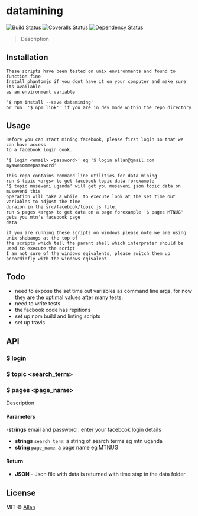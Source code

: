 # datamining
[![Build Status][travis-image]][travis-url]
[![Coveralls Status][coveralls-image]][coveralls-url]
[![Dependency Status][depstat-image]][depstat-url]

> Description

## Installation

```
These scripts have been tested on unix environments and found to function fine
Install phantomjs if you dont have it on your computer and make sure its available
as an environment variable 

'$ npm install --save datamining'
or run  '$ npm link'  if you are in dev mode within the repo directory

```

## Usage
```
Before you can start mining facebook, please first login so that we can have access
to a facebook login cook.

'$ login <email> <password>' eg '$ login allan@gmail.com myawesommepassword'

this repo contains command line utilities for data mining
run $ topic <args> to get facebook topic data forexample
'$ topic museveni uganda' will get you museveni json topic data on museveni this 
operation will take a while  to execute look at the set time out variables to adjust the time
duraion in the src/facebook/topic.js file.
run $ pages <args> to get data on a page forexample '$ pages MTNUG' gets you mtn's facebook page
data

if you are running these scripts on windows please note we are using unix shebangs at the top of 
the scripts which tell the parent shell which interpreter should be used to execute the script 
I am not sure of the windows eqivalents, please switch them up accordinfly with the windows eqivalent

```
## Todo
- need to expose the set time out variables as command line args, for now they are the optimal values
  after many tests.
- need to write tests
- the facbook code has repitions
- set up npm build and linting scripts
- set up travis

## API
### $ login <email> <password>
### $ topic <search_term>
### $ pages <page_name>
Description

#### Parameters
-**strings** email and password : enter your facebook login details
- **strings** `search_term`: a string of search terms eg mtn uganda
- **string** `page_name`: a page name eg MTNUG

#### Return
- **JSON** - Json file with data is returned with time stap in the data folder

## License
MIT © [Allan](http://github.com/epicallan)

[travis-url]: https://travis-ci.org/epicallan/datamining
[travis-image]: https://img.shields.io/travis/epicallan/datamining.svg?style=flat-square

[coveralls-url]: https://coveralls.io/r/epicallan/datamining
[coveralls-image]: https://img.shields.io/coveralls/epicallan/datamining.svg?style=flat-square

[depstat-url]: https://david-dm.org/epicallan/datamining
[depstat-image]: https://david-dm.org/epicallan/datamining.svg?style=flat-square

